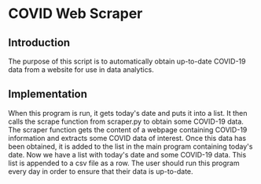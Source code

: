 # COVID Web Scraper

## Introduction
The purpose of this script is to automatically obtain up-to-date COVID-19 data from a website for use in data analytics.

## Implementation
When this program is run, it gets today's date and puts it into a list. It then calls the scrape function from scraper.py to obtain some COVID-19 data. The scraper function gets the content of a webpage containing COVID-19 information and extracts some COVID data of interest. Once this data has been obtained, it is added to the list in the main program containing today's date. Now we have a list with today's date and some COVID-19 data. This list is appended to a csv file as a row. The user should run this program every day in order to ensure that their data is up-to-date.
